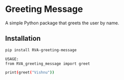 # Greeting Message

A simple Python package that greets the user by name.

## Installation

```bash
pip install RVA-greeting-message

USAGE:
from RVA_greeting_message import greet

print(greet("Vishnu"))
